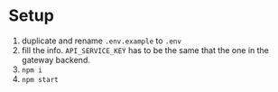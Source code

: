 # Setup

1. duplicate and rename `.env.example` to `.env`
2. fill the info. `API_SERVICE_KEY` has to be the same that the one in the gateway backend.
3. `npm i`
4. `npm start`